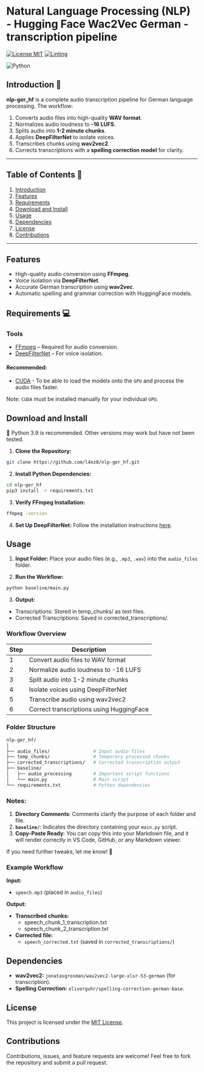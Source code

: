 # Natural Language Processing (NLP) - Hugging Face Wac2Vec German - transcription pipeline
[![License MIT](https://img.shields.io/github/license/l4nz8/q_play)](https://opensource.org/licenses/MIT)
[![Linting](https://github.com/l4nz8/q_play/actions/workflows/main.yml/badge.svg)](https://github.com/l4nz8/q_play/actions/workflows/main.yml)

![Python](https://img.shields.io/badge/Python-FFD43B?style=for-the-badge&logo=python&logoColor=blue)

## Introduction 🚀

**nlp-ger_hf** is a complete audio transcription pipeline for German language processing. The workflow:
1. Converts audio files into high-quality **WAV format**.
2. Normalizes audio loudness to **-16 LUFS**.
3. Splits audio into **1-2 minute chunks**.
4. Applies **DeepFilterNet** to isolate voices.
5. Transcribes chunks using **wav2vec2**.
6. Corrects transcriptions with a **spelling correction model** for clarity.

---

## Table of Contents 📖
1. [Introduction](#introduction-)
2. [Features](#features)
3. [Requirements](#requirements-)
4. [Download and Install](#download-and-install)
5. [Usage](#usage)
6. [Dependencies](#dependencies)
7. [License](#license)
8. [Contributions](#contributions)

---

## Features
- High-quality audio conversion using **FFmpeg**.
- Voice isolation via **DeepFilterNet**.
- Accurate German transcription using **wav2vec**.
- Automatic spelling and grammar correction with HuggingFace models.

## Requirements 💻

### Tools
- [FFmpeg](https://ffmpeg.org/download.html) – Required for audio conversion.
- [DeepFilterNet](https://github.com/Rikorose/DeepFilterNet) – For voice isolation.
#### Recommended:
- [CUDA](https://developer.nvidia.com/cuda-toolkit) - To be able to load the models onto the `GPU` and process the audio files faster.

Note: `CUDA` must be installed manually for your individual `GPU`.


## Download and Install
🐍 Python 3.9 is recommended. Other versions may work but have not been tested.

1. **Clone the Repository:**
```bash
git clone https://github.com/l4nz8/nlp-ger_hf.git
```
2. **Install Python Dependencies:**
```bash
cd nlp-ger_hf
pip3 install -r requirements.txt
```
3. **Verify FFmpeg Installation:**
```bash
ffmpeg -version
```
4. **Set Up DeepFilterNet:** Follow the installation instructions [here](https://github.com/Rikorose/DeepFilterNet).

## Usage
1. **Input Folder:** Place your audio files (e.g., `.mp3`, `.wav`) into the `audio_files` folder.

2. **Run the Workflow:**

```bash
python baseline/main.py
```
3. **Output:**
- Transcriptions: Stored in temp_chunks/ as text files.
- Corrected Transcriptions: Saved in corrected_transcriptions/.
### Workflow Overview
<table>
  <thead>
    <tr>
      <th>Step</th>
      <th>Description</th>
    </tr>
  </thead>
  <tbody>
    <tr>
      <td>1</td>
      <td>Convert audio files to WAV format</td>
    </tr>
    <tr>
      <td>2</td>
      <td>Normalize audio loudness to -16 LUFS</td>
    </tr>
    <tr>
      <td>3</td>
      <td>Split audio into 1-2 minute chunks</td>
    </tr>
    <tr>
      <td>4</td>
      <td>Isolate voices using DeepFilterNet</td>
    </tr>
    <tr>
      <td>5</td>
      <td>Transcribe audio using wav2vec2</td>
    </tr>
    <tr>
      <td>6</td>
      <td>Correct transcriptions using HuggingFace</td>
    </tr>
  </tbody>
</table>

### Folder Structure
```bash
nlp-ger_hf/
│
├── audio_files/                # Input audio files
├── temp_chunks/                # Temporary processed chunks
├── corrected_transcriptions/   # Corrected transcription output
├── baseline/
│   ├── audio_processing        # Important script functions
│   └── main.py                 # Main script
└── requirements.txt            # Python dependencies
```

### Notes:
1. **Directory Comments**: Comments clarify the purpose of each folder and file.
2. **`baseline/`**: Indicates the directory containing your `main.py` script.
3. **Copy-Paste Ready**: You can copy this into your Markdown file, and it will render correctly in VS Code, GitHub, or any Markdown viewer. 

If you need further tweaks, let me know! 🚀

### Example Workflow
**Input:**
- `speech.mp3` (placed in `audio_files`)

**Output:**
- **Transcribed chunks:**
    - speech_chunk_1_transcription.txt
    - speech_chunk_2_transcription.txt
- **Corrected file:**
    - `speech_corrected.txt` (saved in `corrected_transcriptions/`)

## Dependencies
- **wav2vec2:** `jonatasgrosman/wav2vec2-large-xlsr-53-german` (for transcription).
- **Spelling Correction:** `oliverguhr/spelling-correction-german-base`.

## License
This project is licensed under the [MIT License](https://opensource.org/license/MIT).

## Contributions
Contributions, issues, and feature requests are welcome! Feel free to fork the repository and submit a pull request.